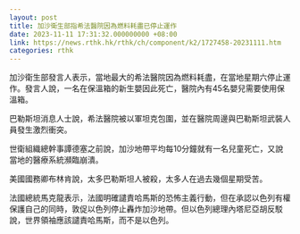 ```yaml
---
layout: post
title: 加沙衛生部指希法醫院因為燃料耗盡已停止運作
date: 2023-11-11 17:31:32.000000000 +08:00
link: https://news.rthk.hk/rthk/ch/component/k2/1727458-20231111.htm
categories: rthk
---
```


加沙衛生部發言人表示，當地最大的希法醫院因為燃料耗盡，在當地星期六停止運作。發言人說，一名在保溫箱的新生嬰因此死亡，醫院內有45名嬰兒需要使用保溫箱。

巴勒斯坦消息人士說，希法醫院被以軍坦克包圍，並在醫院周邊與巴勒斯坦武裝人員發生激烈衝突。

世衛組織總幹事譚德塞之前說，加沙地帶平均每10分鐘就有一名兒童死亡，又說當地的醫療系統瀕臨崩潰。

美國國務卿布林肯說，太多巴勒斯坦人被殺，太多人在過去幾個星期受苦。

法國總統馬克龍表示，法國明確譴責哈馬斯的恐怖主義行動，但在承認以色列有權保護自己的同時，敦促以色列停止轟炸加沙地帶。但以色列總理內塔尼亞胡反駁說，世界領袖應該譴責哈馬斯，而不是以色列。
